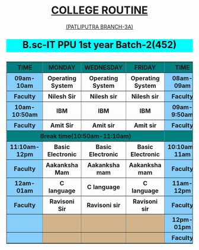 <html>
<head>
</head>
<center>
<body><u>
<h1>COLLEGE ROUTINE</h1>
<p>(PATLIPUTRA BRANCH-3A)</p></u>
<p style="background-color:aqua;color:black;font-size:25px;height:35px;width:100%;font-weight:bold;">B.sc-IT PPU 1st year Batch-2(452)</p>
<table border="1px">
<tr>
<th bgcolor="teal">TIME</th>
<th bgcolor="teal">MONDAY</th>
<th bgcolor="teal">WEDNESDAY</th>
<th bgcolor="teal">FRIDAY</th>
<th bgcolor="teal">TIME</th>
<th bgcolor="teal">TUESDAY</th>
<th bgcolor="teal">THURSDAY</th>
<th bgcolor="teal">SATURDAY</th>
</tr>
<tr>
<th bgcolor="lightskyblue">09am-10am</th>
<th>Operating System</th>
<th>Operating System</th>
<th>Operating System</th>
<th bgcolor="lightskyblue">08am-09am</th>
<th>Math</th>
<th>Math</th>
<th>Math</th>
</tr>
<tr>
<th bgcolor="lightskyblue">Faculty</th>
<th>Nilesh Sir</th>
<th>Nilesh sir</th>
<th>Nilesh sir</th>
<th bgcolor="lightskyblue">Faculty</th>
<th>Ravindra sir</th>
<th>Ravindra sir</th>
<th>Ravindra sir</th>
</tr>
<tr>
<th bgcolor="lightskyblue">10am-10:50am</th>
<th>IBM</th>
<th>IBM</th>
<th>IBM</th>
<th bgcolor="lightskyblue">09am-9:50am</th>
<th>DBMS</th>
<th>DBMS</th>
<th>DBMS</th>
</tr>
<tr>
<th bgcolor="lightskyblue">Faculty</th>
<th>Amit Sir</th>
<th>Amit sir</th>
<th>Amit sir</th>
<th bgcolor="lightskyblue">Faculty</th>
<th>Anjesh sir</th>
<th>Anjesh sir</th>
<th>Anjesh sir</th>
</tr>
<tr>
<th bgcolor="teal" colspan="4">Break time(10:50am-11:10am)</th>
<th bgcolor="teal" colspan="4">Break time(9:50am-10:10am)</th>
</tr>
<tr>
<th bgcolor="lightskyblue">11:10am-12pm</th>
<th>Basic Electronic</th>
<th>Basic Electronic</th>
<th>Basic Electronic</th>
<th bgcolor="lightskyblue">10:10am-11am</th>
<th>Computer Hardware</th>
<th>Computer Hardware</th>
<th>Computer Hardware</th>
</tr>
<tr>
<th bgcolor="lightskyblue">Faculty</th>
<th>Aakanksha Mam</th>
<th>Aakanksha mam</th>
<th>Aakanksha mam</th>
<th bgcolor="lightskyblue">Faculty</th>
<th>Murli sir</th>
<th>Murli sir</th>
<th>Murli sir</th>
</tr>
<tr>
<th bgcolor="lightskyblue">12am-01am</th>
<th>C language</th>
<th>C language</th>
<th>C language</th>
<th bgcolor="lightskyblue">11am-12pm</th>
<th>English</th>
<th>English</th>
<th>English</th>
</tr>
<tr>
<th bgcolor="lightskyblue">Faculty</th>
<th>Ravisoni  Sir</th>
<th>Ravisoni sir</th>
<th>Ravisoni sir</th>
<th bgcolor="lightskyblue">Faculty</th>
<th>Aakanksha mam</th>
<th>Aakankhsa mam</th>
<th>Aakanksha mam</th>
</tr>
<tr>
<th bgcolor="lightskyblue"></th>
<th bgcolor="tan"></th>
<th bgcolor="tan"></th>
<th bgcolor="tan"></th>
<th bgcolor="lightskyblue">12pm-01pm</th>
<th>Web Development</th>
<th>Web Development</th>
<th>Web Development</th>
</tr>
<tr>
<th bgcolor="lightskyblue"></th>
<th bgcolor="tan"></th>
<th bgcolor="tan"></th>
<th bgcolor="tan"></th>
<th bgcolor="lightskyblue">Faculty</th>
<th>Niraj sir</th>
<th>Niraj sir</th>
<th>Niraj sir</th>
</tr>

</table>
